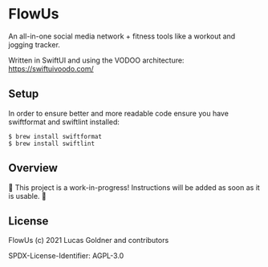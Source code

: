 # FlowUs

An all-in-one social media network + fitness tools like a workout and jogging tracker.

Written in SwiftUI and using the VODOO architecture: https://swiftuivoodo.com/

## Setup 

In order to ensure better and more readable code ensure you have swiftformat and swiftlint installed:

```
$ brew install swiftformat
$ brew install swiftlint
```

## Overview

🚧 This project is a work-in-progress! Instructions will be added as soon as it is usable. 🚧

## License

FlowUs (c) 2021 Lucas Goldner and contributors

SPDX-License-Identifier: AGPL-3.0
